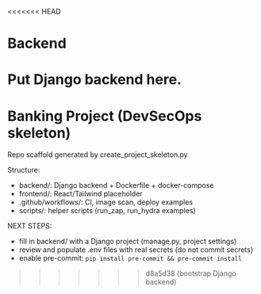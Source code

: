 <<<<<<< HEAD
# Backend

Put Django backend here.
=======
# Banking Project (DevSecOps skeleton)

Repo scaffold generated by create_project_skeleton.py

Structure:
- backend/: Django backend + Dockerfile + docker-compose
- frontend/: React/Tailwind placeholder
- .github/workflows/: CI, image scan, deploy examples
- scripts/: helper scripts (run_zap, run_hydra examples)

NEXT STEPS:
- fill in backend/ with a Django project (manage.py, project settings)
- review and populate .env files with real secrets (do not commit secrets)
- enable pre-commit: `pip install pre-commit && pre-commit install`
>>>>>>> d8a5d38 (bootstrap Django backend)
